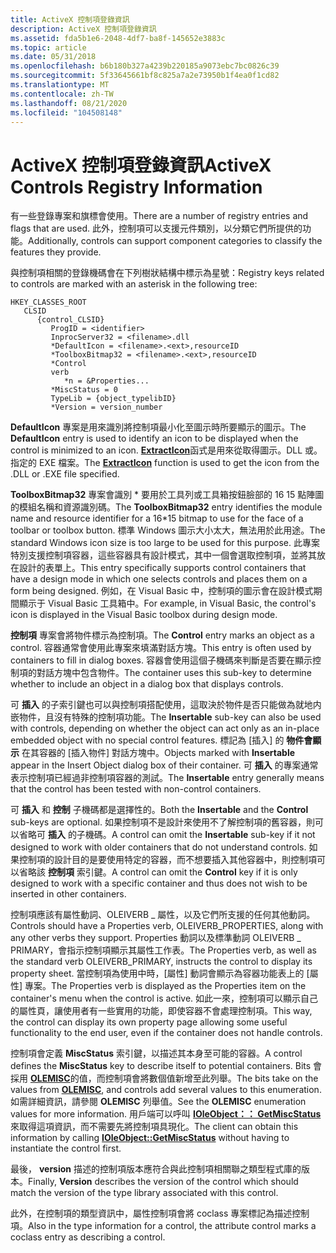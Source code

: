 ```yaml
---
title: ActiveX 控制項登錄資訊
description: ActiveX 控制項登錄資訊
ms.assetid: fda5b1e6-2048-4df7-ba8f-145652e3883c
ms.topic: article
ms.date: 05/31/2018
ms.openlocfilehash: b6b180b327a4239b220185a9073ebc7bc0826c39
ms.sourcegitcommit: 5f33645661bf8c825a7a2e73950b1f4ea0f1cd82
ms.translationtype: MT
ms.contentlocale: zh-TW
ms.lasthandoff: 08/21/2020
ms.locfileid: "104508148"
---
```

# <a name="activex-controls-registry-information"></a><span data-ttu-id="0e052-103">ActiveX 控制項登錄資訊</span><span class="sxs-lookup"><span data-stu-id="0e052-103">ActiveX Controls Registry Information</span></span>

<span data-ttu-id="0e052-104">有一些登錄專案和旗標會使用。</span><span class="sxs-lookup"><span data-stu-id="0e052-104">There are a number of registry entries and flags that are used.</span></span> <span data-ttu-id="0e052-105">此外，控制項可以支援元件類別，以分類它們所提供的功能。</span><span class="sxs-lookup"><span data-stu-id="0e052-105">Additionally, controls can support component categories to classify the features they provide.</span></span>

<span data-ttu-id="0e052-106">與控制項相關的登錄機碼會在下列樹狀結構中標示為星號：</span><span class="sxs-lookup"><span data-stu-id="0e052-106">Registry keys related to controls are marked with an asterisk in the following tree:</span></span>

```
HKEY_CLASSES_ROOT
   CLSID
      {control_CLSID}
         ProgID = <identifier>
         InprocServer32 = <filename>.dll
         *DefaultIcon = <filename>.<ext>,resourceID
         *ToolboxBitmap32 = <filename>.<ext>,resourceID
         *Control
         verb
            *n = &Properties...
         *MiscStatus = 0
         TypeLib = {object_typelibID}
         *Version = version_number
```

<span data-ttu-id="0e052-107">**DefaultIcon** 專案是用來識別將控制項最小化至圖示時所要顯示的圖示。</span><span class="sxs-lookup"><span data-stu-id="0e052-107">The **DefaultIcon** entry is used to identify an icon to be displayed when the control is minimized to an icon.</span></span> <span data-ttu-id="0e052-108">[**ExtractIcon**](/windows/win32/api/shellapi/nf-shellapi-extracticona)函式是用來從取得圖示。DLL 或。指定的 EXE 檔案。</span><span class="sxs-lookup"><span data-stu-id="0e052-108">The [**ExtractIcon**](/windows/win32/api/shellapi/nf-shellapi-extracticona) function is used to get the icon from the .DLL or .EXE file specified.</span></span>

<span data-ttu-id="0e052-109">**ToolboxBitmap32** 專案會識別 \* 要用於工具列或工具箱按鈕臉部的 16 15 點陣圖的模組名稱和資源識別碼。</span><span class="sxs-lookup"><span data-stu-id="0e052-109">The **ToolboxBitmap32** entry identifies the module name and resource identifier for a 16\*15 bitmap to use for the face of a toolbar or toolbox button.</span></span> <span data-ttu-id="0e052-110">標準 Windows 圖示大小太大，無法用於此用途。</span><span class="sxs-lookup"><span data-stu-id="0e052-110">The standard Windows icon size is too large to be used for this purpose.</span></span> <span data-ttu-id="0e052-111">此專案特別支援控制項容器，這些容器具有設計模式，其中一個會選取控制項，並將其放在設計的表單上。</span><span class="sxs-lookup"><span data-stu-id="0e052-111">This entry specifically supports control containers that have a design mode in which one selects controls and places them on a form being designed.</span></span> <span data-ttu-id="0e052-112">例如，在 Visual Basic 中，控制項的圖示會在設計模式期間顯示于 Visual Basic 工具箱中。</span><span class="sxs-lookup"><span data-stu-id="0e052-112">For example, in Visual Basic, the control's icon is displayed in the Visual Basic toolbox during design mode.</span></span>

<span data-ttu-id="0e052-113">**控制項** 專案會將物件標示為控制項。</span><span class="sxs-lookup"><span data-stu-id="0e052-113">The **Control** entry marks an object as a control.</span></span> <span data-ttu-id="0e052-114">容器通常會使用此專案來填滿對話方塊。</span><span class="sxs-lookup"><span data-stu-id="0e052-114">This entry is often used by containers to fill in dialog boxes.</span></span> <span data-ttu-id="0e052-115">容器會使用這個子機碼來判斷是否要在顯示控制項的對話方塊中包含物件。</span><span class="sxs-lookup"><span data-stu-id="0e052-115">The container uses this sub-key to determine whether to include an object in a dialog box that displays controls.</span></span>

<span data-ttu-id="0e052-116">可 **插入** 的子索引鍵也可以與控制項搭配使用，這取決於物件是否只能做為就地内嵌物件，且沒有特殊的控制項功能。</span><span class="sxs-lookup"><span data-stu-id="0e052-116">The **Insertable** sub-key can also be used with controls, depending on whether the object can act only as an in-place embedded object with no special control features.</span></span> <span data-ttu-id="0e052-117">標記為 [插入] 的 **物件會顯示** 在其容器的 [插入物件] 對話方塊中。</span><span class="sxs-lookup"><span data-stu-id="0e052-117">Objects marked with **Insertable** appear in the Insert Object dialog box of their container.</span></span> <span data-ttu-id="0e052-118">可 **插入** 的專案通常表示控制項已經過非控制項容器的測試。</span><span class="sxs-lookup"><span data-stu-id="0e052-118">The **Insertable** entry generally means that the control has been tested with non-control containers.</span></span>

<span data-ttu-id="0e052-119">可 **插入** 和 **控制** 子機碼都是選擇性的。</span><span class="sxs-lookup"><span data-stu-id="0e052-119">Both the **Insertable** and the **Control** sub-keys are optional.</span></span> <span data-ttu-id="0e052-120">如果控制項不是設計來使用不了解控制項的舊容器，則可以省略可 **插入** 的子機碼。</span><span class="sxs-lookup"><span data-stu-id="0e052-120">A control can omit the **Insertable** sub-key if it not designed to work with older containers that do not understand controls.</span></span> <span data-ttu-id="0e052-121">如果控制項的設計目的是要使用特定的容器，而不想要插入其他容器中，則控制項可以省略該 **控制項** 索引鍵。</span><span class="sxs-lookup"><span data-stu-id="0e052-121">A control can omit the **Control** key if it is only designed to work with a specific container and thus does not wish to be inserted in other containers.</span></span>

<span data-ttu-id="0e052-122">控制項應該有屬性動詞、OLEIVERB \_ 屬性，以及它們所支援的任何其他動詞。</span><span class="sxs-lookup"><span data-stu-id="0e052-122">Controls should have a Properties verb, OLEIVERB\_PROPERTIES, along with any other verbs they support.</span></span> <span data-ttu-id="0e052-123">Properties 動詞以及標準動詞 OLEIVERB \_ PRIMARY，會指示控制項顯示其屬性工作表。</span><span class="sxs-lookup"><span data-stu-id="0e052-123">The Properties verb, as well as the standard verb OLEIVERB\_PRIMARY, instructs the control to display its property sheet.</span></span> <span data-ttu-id="0e052-124">當控制項為使用中時，[屬性] 動詞會顯示為容器功能表上的 [屬性] 專案。</span><span class="sxs-lookup"><span data-stu-id="0e052-124">The Properties verb is displayed as the Properties item on the container's menu when the control is active.</span></span> <span data-ttu-id="0e052-125">如此一來，控制項可以顯示自己的屬性頁，讓使用者有一些實用的功能，即使容器不會處理控制項。</span><span class="sxs-lookup"><span data-stu-id="0e052-125">This way, the control can display its own property page allowing some useful functionality to the end user, even if the container does not handle controls.</span></span>

<span data-ttu-id="0e052-126">控制項會定義 **MiscStatus** 索引鍵，以描述其本身至可能的容器。</span><span class="sxs-lookup"><span data-stu-id="0e052-126">A control defines the **MiscStatus** key to describe itself to potential containers.</span></span> <span data-ttu-id="0e052-127">Bits 會採用 [**OLEMISC**](/windows/win32/api/oleidl/ne-oleidl-olemisc)的值，而控制項會將數個值新增至此列舉。</span><span class="sxs-lookup"><span data-stu-id="0e052-127">The bits take on the values from [**OLEMISC**](/windows/win32/api/oleidl/ne-oleidl-olemisc), and controls add several values to this enumeration.</span></span> <span data-ttu-id="0e052-128">如需詳細資訊，請參閱 **OLEMISC** 列舉值。</span><span class="sxs-lookup"><span data-stu-id="0e052-128">See the **OLEMISC** enumeration values for more information.</span></span> <span data-ttu-id="0e052-129">用戶端可以呼叫 [**IOleObject：： GetMiscStatus**](/windows/desktop/api/OleIdl/nf-oleidl-ioleobject-getmiscstatus) 來取得這項資訊，而不需要先將控制項具現化。</span><span class="sxs-lookup"><span data-stu-id="0e052-129">The client can obtain this information by calling [**IOleObject::GetMiscStatus**](/windows/desktop/api/OleIdl/nf-oleidl-ioleobject-getmiscstatus) without having to instantiate the control first.</span></span>

<span data-ttu-id="0e052-130">最後， **version** 描述的控制項版本應符合與此控制項相關聯之類型程式庫的版本。</span><span class="sxs-lookup"><span data-stu-id="0e052-130">Finally, **Version** describes the version of the control which should match the version of the type library associated with this control.</span></span>

<span data-ttu-id="0e052-131">此外，在控制項的類型資訊中，屬性控制項會將 coclass 專案標記為描述控制項。</span><span class="sxs-lookup"><span data-stu-id="0e052-131">Also in the type information for a control, the attribute control marks a coclass entry as describing a control.</span></span>

 

 